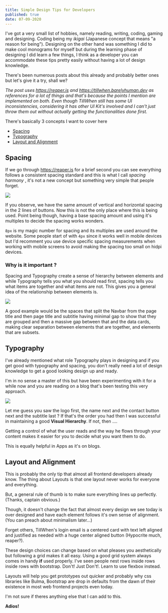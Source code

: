 ```yaml
---
title: Simple Design Tips for Developers
published: true
date: 07-09-2020
---
```


I've got a very small list of hobbies, namely reading, writing, coding, gaming and designing. Coding being my _ikigai_ (Japanese concept that means "a
reason for being"). Designing on the other hand was something I did to make cool monograms for myself but during the learning phase of designing I did
learn a few things, I think as a developer you can accommodate these tips pretty easily without having a lot of design knowledge.

There's been numerous posts about this already and probably better ones but let's give it a try, shall we?

_The post uses https://reaper.is and https://tillwhen.barelyhuman.dev as references for a lot of things and that's because the points I mention are
implemented on both. Even though TillWhen still has some UI inconsistencies, considering it has other UI Kit's involved and I can't just throw them
out without actually getting the functionalities done first._

There's basically 3 concepts I want to cover here

- [Spacing](#spacing)
- [Typography](#typography)
- [Layout and Alignment](#layout-and-alignment)

## Spacing

If we go through https://reaper.is for a brief second you can see everything follows a consistent spacing standard and this is what I call _spacing
harmony_ , it's not a new concept but something very simple that people forget.

![](/assets/buttons.png)

If you observe, we have the same amount of vertical and horizontal spacing in the 2 lines of buttons. Now this is not the only place where this is
being used. Point being though, having a base spacing amount and using it's multiples to decide the spacing works wonders.

`8px` is my magic number for spacing and its multiples are used around the website. Some people start of with `4px` since it works well in mobile
devices but I'd recomment you use device specific spacing measurements when working with mobile screens to avoid making the spacing too small on hidpi
devices.

### Why is it important ?

Spacing and Typography create a sense of hierarchy between elements and while Typography tells you what you should read first, spacing tells you what
items are together and what items are not. This gives you a general idea of the relationship between elements is.

![](/assets/tillwhen-dashboard.png)

A good example would be the spaces that split the Navbar from the page title and then page title and subtitle having minimal gap to show that they are
grouped and then a massive gap between that and the data cards, making clear separation between elements that are together, and elements that are
subsets.

## Typography

I've already mentioned what role Typography plays in designing and if you get good with typography and spacing, you don't really need a lot of design
knowledge to get a good looking design up and ready.

I'm in no sense a master of this but have been experimenting with it for a while now and you are reading on a blog that's been testing this very
approach.

![](/assets/reaper-visual-hierarchy.png)

Let me guess you saw the logo first, the name next and the contact button next and the subtitle last ? If that's the order you had then I was
successful in maintaining a good **Visual Hierarchy**. If not, then ....

Getting a control of what the user reads and the way he flows through your content makes it easier for you to decide what you want them to do.

This is equally helpful in Apps as it's on blogs.

## Layout and Alignment

This is probably the only tip that almost all frontend developers already know. The thing about Layouts is that one layout never works for everyone
and everything.

But, a general rule of thumb is to make sure everything lines up perfectly. (Thanks, captain obvious.)

Though, it doesn't change the fact that almost every design we see today is over designed and have each element follows it's own sense of alignment.
(You can preach about minimalism later...)

Forget others, TillWhen's login email is a centered card with text left aligned and justified as needed with a huge center aligned button (Hypocrite
much, reaper?).

These design choices can change based on what pleases you aesthetically but following a grid makes it all easy. Using a good grid system always comes
in handy **if** used properly. I've seen people nest rows inside rows inside rows with bootstrap. Don't! Just Don't!. Learn to use flexbox instead.

Layouts will help you get prototypes out quicker and probably why css libraries like Bulma, Bootstrap are drop in defaults from the dawn of their
existence in most web frontend projects even today.

I'm not sure if theres anything else that I can add to this.

**Adios!**

